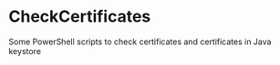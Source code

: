 # CheckCertificates
Some PowerShell scripts to check certificates and certificates in Java keystore
